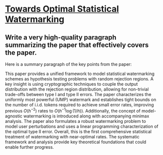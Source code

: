 # [Towards Optimal Statistical Watermarking](https://arxiv.org/abs/2312.07930)

## Write a very high-quality paragraph summarizing the paper that effectively covers the paper.

 Here is a summary paragraph of the key points from the paper:

This paper provides a unified framework to model statistical watermarking schemes as hypothesis testing problems with random rejection regions. A key insight is using cryptographic techniques to couple the output distribution with the rejection region distribution, allowing for non-trivial trade-offs between type I and type II errors. The paper characterizes the uniformly most powerful (UMP) watermark and establishes tight bounds on the number of i.i.d. tokens required to achieve small error rates, improving previous $O(h^{-2})$ rates to $O(h^{-1}\log(1/h))$. Additionally, the concept of model-agnostic watermarking is introduced along with accompanying minimax analysis. The paper also formulates a robust watermarking problem to model user perturbations and uses a linear programming characterization of the optimal type II error. Overall, this is the first comprehensive statistical treatment of watermarking with near-optimal rates. The systematic framework and analysis provide key theoretical foundations that could enable further progress.
